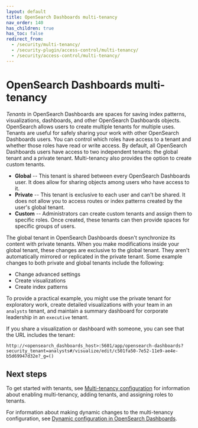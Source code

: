 ```yaml
---
layout: default
title: OpenSearch Dashboards multi-tenancy
nav_order: 140
has_children: true
has_toc: false
redirect_from:
  - /security/multi-tenancy/
  - /security-plugin/access-control/multi-tenancy/
  - /security/access-control/multi-tenancy/
---
```


# OpenSearch Dashboards multi-tenancy

*Tenants* in OpenSearch Dashboards are spaces for saving index patterns, visualizations, dashboards, and other OpenSearch Dashboards objects. OpenSearch allows users to create multiple tenants for multiple uses. Tenants are useful for safely sharing your work with other OpenSearch Dashboards users. You can control which roles have access to a tenant and whether those roles have read or write access. By default, all OpenSearch Dashboards users have access to two independent tenants: the global tenant and a private tenant. Multi-tenancy also provides the option to create custom tenants.

- **Global** -- This tenant is shared between every OpenSearch Dashboards user. It does allow for sharing objects among users who have access to it.
- **Private** -- This tenant is exclusive to each user and can't be shared. It does not allow you to access routes or index patterns created by the user's global tenant.
- **Custom** -- Administrators can create custom tenants and assign them to specific roles. Once created, these tenants can then provide spaces for specific groups of users.

The global tenant in OpenSearch Dashboards doesn't synchronize its content with private tenants. When you make modifications inside your global tenant, these changes are exclusive to the global tenant. They aren't automatically mirrored or replicated in the private tenant. Some example changes to both private and global tenants include the following:

- Change advanced settings
- Create visualizations
- Create index patterns

To provide a practical example, you might use the private tenant for exploratory work, create detailed visualizations with your team in an `analysts` tenant, and maintain a summary dashboard for corporate leadership in an `executive` tenant.

If you share a visualization or dashboard with someone, you can see that the URL includes the tenant:

```
http://<opensearch_dashboards_host>:5601/app/opensearch-dashboards?security_tenant=analysts#/visualize/edit/c501fa50-7e52-11e9-ae4e-b5d69947d32e?_g=()
```

## Next steps

To get started with tenants, see [Multi-tenancy configuration]({{site.url}}{{site.baseurl}}/security/multi-tenancy/multi-tenancy-config/) for information about enabling multi-tenancy, adding tenants, and assigning roles to tenants.

For information about making dynamic changes to the multi-tenancy configuration, see [Dynamic configuration in OpenSearch Dashboards]({{site.url}}{{site.baseurl}}/security/multi-tenancy/dynamic-config/).

